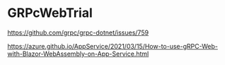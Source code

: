 # GRPcWebTrial


https://github.com/grpc/grpc-dotnet/issues/759

https://azure.github.io/AppService/2021/03/15/How-to-use-gRPC-Web-with-Blazor-WebAssembly-on-App-Service.html
